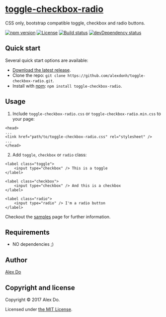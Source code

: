 # [toggle-checkbox-radio](https://alexdonh.github.io/toggle-checkbox-radio/)

CSS only, bootstrap compatible toggle, checkbox and radio buttons.

[![npm version](https://img.shields.io/npm/v/toggle-checkbox-radio.svg)](https://www.npmjs.com/package/toggle-checkbox-radio)
[![License](https://img.shields.io/npm/l/toggle-checkbox-radio.svg)][license]
[![Build status](https://travis-ci.org/alexdonh/toggle-checkbox-radio.svg)](https://travis-ci.org/alexdonh/toggle-checkbox-radio)
[![devDependency status](https://david-dm.org/alexdonh/toggle-checkbox-radio/dev-status.svg)](https://david-dm.org/alexdonh/toggle-checkbox-radio?type=dev)


## Quick start

Several quick start options are available:

* [Download the latest release](https://github.com/alexdonh/toggle-checkbox-radio/archive/v1.0.0.zip "Download toggle-checkbox-radio").
* Clone the repo: `git clone https://github.com/alexdonh/toggle-checkbox-radio.git`.
* Install with [npm](https://www.npmjs.com): `npm install toggle-checkbox-radio`.


## Usage

1. Include `toggle-checkbox-radio.css` or `toggle-checkbox-radio.min.css` to your page:

```
<head>
...
<link href="path/to/toggle-checkbox-radio.css" rel="stylesheet" />
...
</head>
```

2. Add `toggle`, `checkbox` or `radio` class:

```
<label class="toggle">
	<input type="checkbox" /> This is a toggle
</label>

<label class="checkbox">
	<input type="checkbox" /> And this is a checkbox
</label>

<label class="radio">
	<input type="radio" /> I'm a radio button
</label>
```

Checkout the [samples](https://alexdonh.github.io/toggle-checkbox-radio/) page for further information.


## Requirements

* NO dependencies ;)


## Author

[Alex Do](https://github.com/alexdonh)


## Copyright and license

Copyright © 2017 Alex Do.

Licensed under [the MIT License][license].

[license]: https://github.com/alexdonh/toggle-checkbox-radio/blob/master/LICENSE